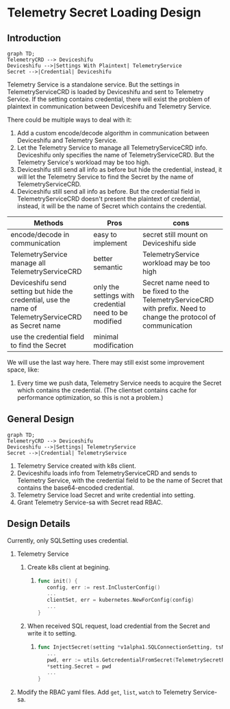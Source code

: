 # Telemetry Secret Loading Design

## Introduction

```mermaid
graph TD;
TelemetryCRD --> Deviceshifu
Deviceshifu -->|Settings With Plaintext| TelemetryService
Secret -->|Credential| Deviceshifu
```

Telemetry Service is a standalone service. But the settings in TelemetryServiceCRD is loaded by Deviceshifu and sent to Telemetry Service. If the setting contains credential, there will exist the problem of plaintext in communication between Deviceshifu and Telemetry Service.

There could be multiple ways to deal with it:

1. Add a custom encode/decode algorithm in communication between Deviceshifu and Telemetry Service.
2. Let the Telemetry Service to manage all TelemetryServiceCRD info. Deviceshifu only specifies the name of TelemetryServiceCRD. But the Telemetry Service's workload may be too high.
3. Deviceshifu still send all info as before but hide the credential, instead, it will let the Telemetry Service to find the Secret by the name of TelemetryServiceCRD.
4. Deviceshifu still send all info as before. But the credential field in TelemetryServiceCRD doesn't present the plaintext of credential, instead, it will be the name of Secret which contains the credential.

| Methods                                                      | Pros                                                  | cons                                                         |
| ------------------------------------------------------------ | ----------------------------------------------------- | ------------------------------------------------------------ |
| encode/decode in communication                               | easy to implement                                     | secret still mount on Deviceshifu side                       |
| TelemetryService manage all TelemetryServiceCRD              | better semantic                                       | TelemetryService workload may be too high                    |
| Deviceshifu send setting but hide the credential, use the name of TelemetryServiceCRD as Secret name | only the settings with credential need to be modified | Secret name need to be fixed to the TelemetryServiceCRD with prefix. Need to change the protocol of communication |
| use the credential field to find the Secret                  | minimal modification                                  |                                                              |

We will use the last way here. There may still exist some improvement space, like:

1. Every time we push data, Telemetry Service needs to acquire the Secret which contains the credential. (The clientset contains cache for performance optimization, so this is not a problem.)

## General Design

```mermaid
graph TD;
TelemetryCRD --> Deviceshifu
Deviceshifu -->|Settings| TelemetryService
Secret -->|Credential| TelemetryService
```

1. Telemetry Service created with k8s client.
2. Deviceshifu loads info from TelemetryServiceCRD and sends to Telemetry Service, with the credential field to be the name of Secret that contains the base64-encoded credential.
3. Telemetry Service load Secret and write credential into setting.
4. Grant Telemetry Service-sa with Secret read RBAC.

## Design Details

Currently, only SQLSetting uses credential.

1. Telemetry Service
   1. Create k8s client at begining.
      1. ```Go
         func init() {
            config, err := rest.InClusterConfig()
            ...
            clientSet, err = kubernetes.NewForConfig(config)
            ...
         }
         ```
   2. When received SQL request, load credential from the Secret and write it to setting.
      1. ```Go
         func InjectSecret(setting *v1alpha1.SQLConnectionSetting, tsName, tsNamespace string) {
            ...
            pwd, err := utils.GetcredentialFromSecret(TelemetrySecretPrefix+tsName, tsNamespace)
            *setting.Secret = pwd
            ...
         }
         ```

2. Modify the RBAC yaml files. Add `get`, `list`, `watch` to Telemetry Service-sa.